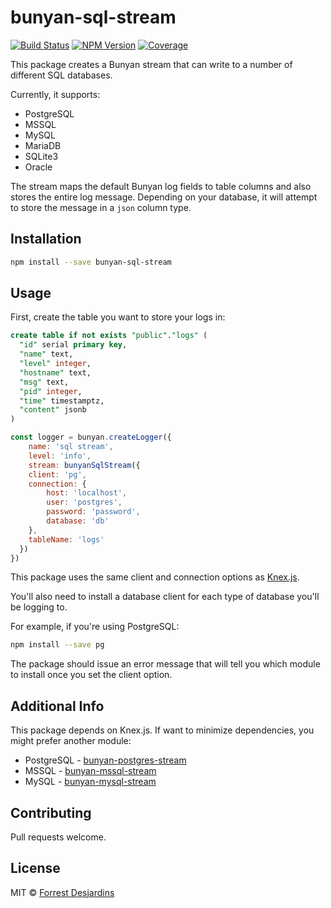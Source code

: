 # bunyan-sql-stream

[![Build Status][travis-image]][travis-url]
[![NPM Version][npm-image]][npm-url]
[![Coverage][coveralls-image]][coveralls-url]

This package creates a Bunyan stream that can write to a number of different SQL databases.

Currently, it supports:
- PostgreSQL
- MSSQL
- MySQL
- MariaDB
- SQLite3
- Oracle

The stream maps the default Bunyan log fields to table columns and also stores the entire log message. Depending on your database, it will attempt to store the message in a `json` column type.

## Installation

```bash
npm install --save bunyan-sql-stream
```

## Usage

First, create the table you want to store your logs in:
```sql
create table if not exists "public"."logs" (
  "id" serial primary key,
  "name" text,
  "level" integer,
  "hostname" text,
  "msg" text,
  "pid" integer,
  "time" timestamptz,
  "content" jsonb
)
```

```js
const logger = bunyan.createLogger({
	name: 'sql stream',
	level: 'info',
	stream: bunyanSqlStream({
    client: 'pg',
  	connection: {
  		host: 'localhost',
  		user: 'postgres',
  		password: 'password',
  		database: 'db'
  	},
  	tableName: 'logs'
  })
})
```

This package uses the same client and connection options as [Knex.js](http://knexjs.org/).

You'll also need to install a database client for each type of database you'll be logging to.

For example, if you're using PostgreSQL:

```bash
npm install --save pg
```

The package should issue an error message that will tell you which module to install once you set the client option.

## Additional Info

This package depends on Knex.js. If want to minimize dependencies, you might prefer another module:
- PostgreSQL - [bunyan-postgres-stream](https://github.com/fdesjardins/bunyan-postgres-stream)
- MSSQL - [bunyan-mssql-stream](https://github.com/Vaelek/bunyan-mssql-stream)
- MySQL - [bunyan-mysql-stream](https://github.com/ehattori/bunyan-mysql)

## Contributing

Pull requests welcome.

## License

MIT © [Forrest Desjardins](https://github.com/fdesjardins)

[npm-url]: https://www.npmjs.com/package/bunyan-sql-stream
[npm-image]: https://img.shields.io/npm/v/bunyan-sql-stream.svg?style=flat
[travis-url]: https://travis-ci.org/fdesjardins/bunyan-sql-stream
[travis-image]: https://img.shields.io/travis/fdesjardins/bunyan-sql-stream.svg?style=flat
[coveralls-url]: https://coveralls.io/r/fdesjardins/bunyan-sql-stream
[coveralls-image]: https://img.shields.io/coveralls/fdesjardins/bunyan-sql-stream.svg?style=flat
